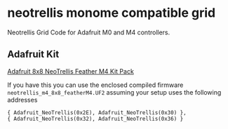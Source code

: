 # neotrellis monome compatible grid

Neotrellis Grid Code for Adafruit M0 and M4 controllers.

## Adafruit Kit
[Adafruit 8x8 NeoTrellis Feather M4 Kit Pack](https://www.adafruit.com/product/1929)

If you have this you can use the enclosed compiled firmware `neotrellis_m4_8x8_featherM4.UF2` assuming your setup uses the following addresses 
```
{ Adafruit_NeoTrellis(0x2E), Adafruit_NeoTrellis(0x30) },
{ Adafruit_NeoTrellis(0x32), Adafruit_NeoTrellis(0x36) }

```